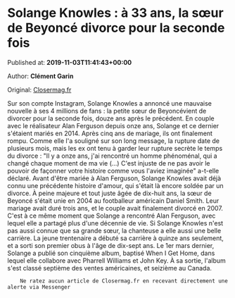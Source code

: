 
# Solange Knowles : à 33 ans, la sœur de Beyoncé divorce pour la seconde fois

Published at: **2019-11-03T11:41:43+00:00**

Author: **Clément Garin**

Original: [Closermag.fr](https://www.closermag.fr/people/solange-knowles-a-33-ans-la-s-ur-de-beyonce-divorce-pour-la-seconde-fois-1043615)

Sur son compte Instagram, Solange Knowles a annoncé une mauvaise nouvelle à ses 4 millions de fans : la petite sœur de Beyoncévient de divorcer pour la seconde fois, douze ans après le précédent. En couple avec le réalisateur Alan Ferguson depuis onze ans, Solange et ce dernier s'étaient mariés en 2014. Après cinq ans de mariage, ils ont finalement rompu. Comme elle l'a souligné sur son long message, la rupture date de plusieurs mois, mais les ex ont tenu à garder leur rupture secrète le temps du divorce : "Il y a onze ans, j'ai rencontré un homme phénoménal, qui a changé chaque moment de ma vie (...) C'est injuste de ne pas avoir le pouvoir de façonner votre histoire comme vous l'aviez imaginée" a-t-elle déclaré.
Avant d'être mariée à Alan Ferguson, Solange Knowles avait déjà connu une précédente histoire d'amour, qui s'était là encore soldée par un divorce. À peine majeure et tout juste âgée de dix-huit ans, la sœur de Beyoncé s'était unie en 2004 au footballeur américain Daniel Smith. Leur mariage avait duré trois ans, et le couple avait finalement divorcé en 2007. C'est à ce même moment que Solange a rencontré Alan Ferguson, avec lequel elle a partagé plus d'une décennie de vie.
Si Solange Knowles n'est pas aussi connue que sa grande sœur, la chanteuse a elle aussi une belle carrière. La jeune trentenaire a débuté sa carrière à quinze ans seulement, et a sorti son premier obus à l'âge de dix-sept ans. Le 1er mars dernier, Solange a publié son cinquième album, baptisé When I Get Home, dans lequel elle collabore avec Pharrell Williams et John Key. À sa sortie, l'album s'est classé septième des ventes américaines, et seizième au Canada.

        Ne ratez aucun article de Closermag.fr en recevant directement une alerte via Messenger
      
